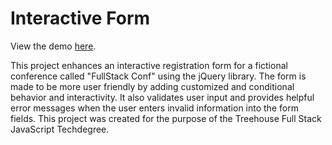 # Interactive Form
 View the demo <a href="https://dianavoz.github.io/interactive_form/" rel="nofollow">here</a>.

<p>This project enhances an interactive registration form for a fictional conference called "FullStack Conf" using the jQuery library. The form is made to be more user friendly by adding customized and conditional behavior and interactivity. It also validates user input and provides helpful error messages when the user enters invalid information into the form fields. This project was created for the purpose of the Treehouse Full Stack JavaScript Techdegree.</p>

